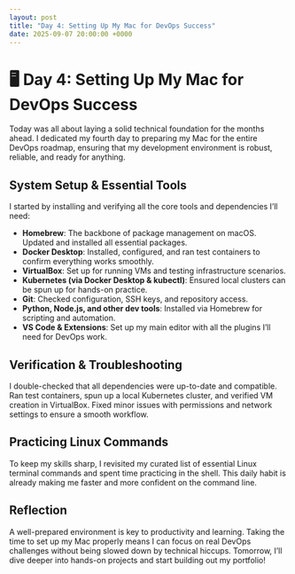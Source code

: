 ```yaml
---
layout: post
title: "Day 4: Setting Up My Mac for DevOps Success"
date: 2025-09-07 20:00:00 +0000
---
```


# 🖥️ Day 4: Setting Up My Mac for DevOps Success

Today was all about laying a solid technical foundation for the months ahead. I dedicated my fourth day to preparing my Mac for the entire DevOps roadmap, ensuring that my development environment is robust, reliable, and ready for anything.

## System Setup & Essential Tools

I started by installing and verifying all the core tools and dependencies I’ll need:
- **Homebrew**: The backbone of package management on macOS. Updated and installed all essential packages.
- **Docker Desktop**: Installed, configured, and ran test containers to confirm everything works smoothly.
- **VirtualBox**: Set up for running VMs and testing infrastructure scenarios.
- **Kubernetes (via Docker Desktop & kubectl)**: Ensured local clusters can be spun up for hands-on practice.
- **Git**: Checked configuration, SSH keys, and repository access.
- **Python, Node.js, and other dev tools**: Installed via Homebrew for scripting and automation.
- **VS Code & Extensions**: Set up my main editor with all the plugins I’ll need for DevOps work.

## Verification & Troubleshooting

I double-checked that all dependencies were up-to-date and compatible. Ran test containers, spun up a local Kubernetes cluster, and verified VM creation in VirtualBox. Fixed minor issues with permissions and network settings to ensure a smooth workflow.

## Practicing Linux Commands

To keep my skills sharp, I revisited my curated list of essential Linux terminal commands and spent time practicing in the shell. This daily habit is already making me faster and more confident on the command line.

## Reflection

A well-prepared environment is key to productivity and learning. Taking the time to set up my Mac properly means I can focus on real DevOps challenges without being slowed down by technical hiccups. Tomorrow, I’ll dive deeper into hands-on projects and start building out my portfolio!
